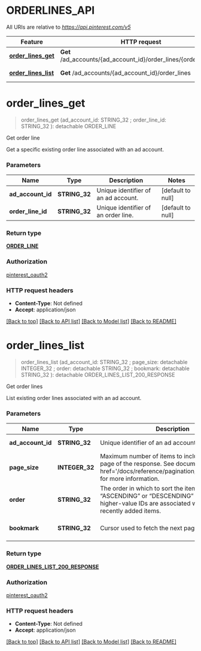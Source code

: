 # ORDERLINES_API

All URIs are relative to *https://api.pinterest.com/v5*

Feature | HTTP request | Description
------------- | ------------- | -------------
[**order_lines_get**](ORDERLINES_API.md#order_lines_get) | **Get** /ad_accounts/{ad_account_id}/order_lines/{order_line_id} | Get order line
[**order_lines_list**](ORDERLINES_API.md#order_lines_list) | **Get** /ad_accounts/{ad_account_id}/order_lines | Get order lines


# **order_lines_get**
> order_lines_get (ad_account_id: STRING_32 ; order_line_id: STRING_32 ): detachable ORDER_LINE


Get order line

Get a specific existing order line associated with an ad account.


### Parameters

Name | Type | Description  | Notes
------------- | ------------- | ------------- | -------------
 **ad_account_id** | **STRING_32**| Unique identifier of an ad account. | [default to null]
 **order_line_id** | **STRING_32**| Unique identifier of an order line. | [default to null]

### Return type

[**ORDER_LINE**](OrderLine.md)

### Authorization

[pinterest_oauth2](../README.md#pinterest_oauth2)

### HTTP request headers

 - **Content-Type**: Not defined
 - **Accept**: application/json

[[Back to top]](#) [[Back to API list]](../README.md#documentation-for-api-endpoints) [[Back to Model list]](../README.md#documentation-for-models) [[Back to README]](../README.md)

# **order_lines_list**
> order_lines_list (ad_account_id: STRING_32 ; page_size:  detachable INTEGER_32 ; order:  detachable STRING_32 ; bookmark:  detachable STRING_32 ): detachable ORDER_LINES_LIST_200_RESPONSE


Get order lines

List existing order lines associated with an ad account.


### Parameters

Name | Type | Description  | Notes
------------- | ------------- | ------------- | -------------
 **ad_account_id** | **STRING_32**| Unique identifier of an ad account. | [default to null]
 **page_size** | **INTEGER_32**| Maximum number of items to include in a single page of the response. See documentation on &lt;a href&#x3D;&#39;/docs/reference/pagination/&#39;&gt;Pagination&lt;/a&gt; for more information. | [optional] [default to 25]
 **order** | **STRING_32**| The order in which to sort the items returned: “ASCENDING” or “DESCENDING” by ID. Note that higher-value IDs are associated with more-recently added items. | [optional] [default to null]
 **bookmark** | **STRING_32**| Cursor used to fetch the next page of items | [optional] [default to null]

### Return type

[**ORDER_LINES_LIST_200_RESPONSE**](order_lines_list_200_response.md)

### Authorization

[pinterest_oauth2](../README.md#pinterest_oauth2)

### HTTP request headers

 - **Content-Type**: Not defined
 - **Accept**: application/json

[[Back to top]](#) [[Back to API list]](../README.md#documentation-for-api-endpoints) [[Back to Model list]](../README.md#documentation-for-models) [[Back to README]](../README.md)


